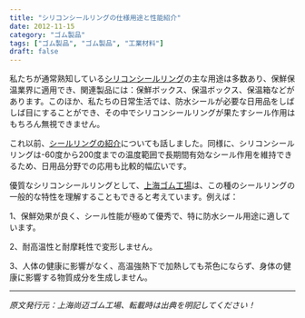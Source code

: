 ```yaml
---
title: "シリコンシールリングの仕様用途と性能紹介"
date: 2012-11-15
category: "ゴム製品"
tags: ["ゴム製品", "ゴム製品", "工業材料"]
draft: false
---
```


私たちが通常熟知している[シリコンシールリング](http://www.smpolymer.com/)の主な用途は多数あり、保鮮保温業界に適用でき、関連製品には：保鮮ボックス、保温ボックス、保温箱などがあります。このほか、私たちの日常生活では、防水シールが必要な日用品をしばしば目にすることができ、その中でシリコンシールリングが果たすシール作用はもちろん無視できません。

これ以前、[シールリングの紹介](http://www.smpolymer.com/xiangjiaozhipin/154/)についても話しました。同様に、シリコンシールリングは-60度から200度までの温度範囲で長期間有効なシール作用を維持できるため、日用品分野での応用も比較的幅広いです。

優質なシリコンシールリングとして、[上海ゴム工場](http://www.smpolymer.com/)は、この種のシールリングの一般的な特性を理解することもできると考えています。例えば：

1、保鮮効果が良く、シール性能が極めて優秀で、特に防水シール用途に適しています。

2、耐高温性と耐摩耗性で変形しません。

3、人体の健康に影響がなく、高温強熱下で加熱しても茶色にならず、身体の健康に影響する物質成分を生成しません。

---

*原文発行元：上海尚迈ゴム工場、転載時は出典を明記してください！*